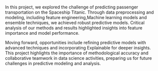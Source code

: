 In this project, we explored the challenge of predicting passenger transportation on the Spaceship Titanic.
Through data preprocessing and modeling, including feature engineering,Machine learning models and ensemble techniques, we achieved robust
predictive models. Critical analysis of our methods and results highlighted insights into feature importance and model performance.

Moving forward, opportunities include refining predictive models with advanced techniques and incorporating
Explainable for deeper insights. This project highlights the importance of methodological accuracy and collaborative
teamwork in data science activities, preparing us for future challenges in predictive modeling and analysis.
